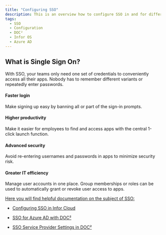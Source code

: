 ```yaml
---
title: "Configuring SSO"
description: This is an overview how to configure SSO in and for different environments. From Infor Cloud to Azure Active Directory. All links are to be found here.
tags:
  - SSO
  - Configuration
  - DOC²
  - Infor OS
  - Azure AD
---
```


## What is Single Sign On?
With SSO, your teams only need one set of credentials to conveniently access all their apps. Nobody has to remember different variants or repeatedly enter passwords.

#### Faster login
Make signing up easy by banning all or part of the sign-in prompts.

#### Higher productivity
Make it easier for employees to find and access apps with the central 1-click launch function.

#### Advanced security
Avoid re-entering usernames and passwords in apps to minimize security risk.

#### Greater IT efficiency
Manage user accounts in one place. Group memberships or roles can be used to automatically grant or revoke user access to apps.


<ins>Here you will find helpful documentation on the subject of SSO:</ins>

* [Configuring SSO in Infor Cloud](/doc2/doc2-with-infor/configuring-sso-in-cloud/)

* [SSO for Azure AD with DOC²](docs/doc2/SSO/SSO-for-Azure-AD/)

* [SSO Service Provider Settings in DOC²](/doc2/settings-sso-settings/)